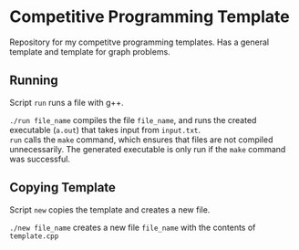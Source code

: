 # Competitive Programming Template

Repository for my competitve programming templates. Has a general template and template for graph problems.

## Running
Script `run` runs a file with g++.

```./run file_name``` compiles the file `file_name`, and runs the created executable (`a.out`) that takes input from `input.txt`.
<br>
`run` calls the `make` command, which ensures that files are not compiled unnecessarily. The generated executable is only run if the `make` command was successful.

## Copying Template
Script `new` copies the template and creates a new file.

```./new file_name``` creates a new file `file_name` with the contents of `template.cpp`
